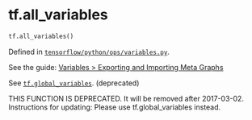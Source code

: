 <div itemscope itemtype="http://developers.google.com/ReferenceObject">
<meta itemprop="name" content="tf.all_variables" />
</div>

# tf.all_variables

``` python
tf.all_variables()
```



Defined in [`tensorflow/python/ops/variables.py`](https://www.tensorflow.org/code/tensorflow/python/ops/variables.py).

See the guide: [Variables > Exporting and Importing Meta Graphs](../../../api_guides/python/state_ops.md#Exporting_and_Importing_Meta_Graphs)

See <a href="../tf/global_variables.md"><code>tf.global_variables</code></a>. (deprecated)

THIS FUNCTION IS DEPRECATED. It will be removed after 2017-03-02.
Instructions for updating:
Please use tf.global_variables instead.